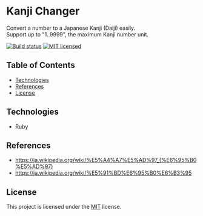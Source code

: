 Kanji Changer
=============

Convert a number to a Japanese Kanji (Daiji) easily.  
Support up to "1..9999", the maximum Kanji number unit.

[![Build status][shield-build]](#)
[![MIT licensed][shield-license]](#)

## Table of Contents

* [Technologies](#technologies)
* [References](#references)
* [License](#license)

## Technologies

* Ruby

## References

* https://ja.wikipedia.org/wiki/%E5%A4%A7%E5%AD%97_(%E6%95%B0%E5%AD%97)
* https://ja.wikipedia.org/wiki/%E5%91%BD%E6%95%B0%E6%B3%95

## License

This project is licensed under the [MIT](https://choosealicense.com/licenses/mit/) license.  

[shield-build]: https://img.shields.io/badge/build-passing-brightgreen.svg
[shield-license]: https://img.shields.io/badge/license-MIT-blue.svg